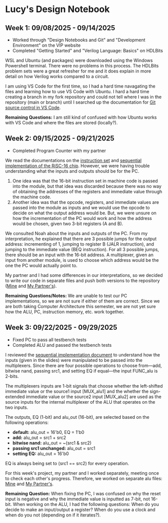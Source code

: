 # Lucy's Design Notebook

## Week 1: 09/08/2025 - 09/14/2025

* Worked through "Design Notebooks and Git" and "Development Environment" on the VIP website
* Completed "Getting Started" and "Verilog Language: Basics" on HDLBits

WSL and Ubuntu (and packages) were downloaded using the Windows Powershell terminal. There were no problems in this process.
The HDLBits problem sets were a great refresher for me and it does explain in more detail on how Verilog works compared to a circuit.

I am using VS Code for the first time, so I had a hard time navagating the files and learning how to use VS Code with Ubuntu. I hard a hard time creating a branch in my fork repository and could not tell where I was in the repository (main or branch) until I searched up the documentation for [Git source control in VS Code](https://code.visualstudio.com/docs/sourcecontrol/overview).

**Remaining Questions:** I am still kind of confused with how Ubuntu works with VS Code and where the files are stored (locally?).

## Week 2: 09/15/2025 - 09/21/2025

* Completed Program Counter with my partner

We read the documentations on the [instruction set](https://user.eng.umd.edu/~blj/risc/RiSC-isa.pdf) and [sequential implementation of the RiSC-16 chip](https://user.eng.umd.edu/~blj/risc/RiSC-seq.pdf). However, we were having trouble understanding what the inputs and outputs should be for the PC. 

1. One idea was that the 16-bit instruction set in machine code is passed into the module, but that idea was discarded because there was no way of obtaining the addresses of the registers and immediate value through the machine code. 
2. Another idea was that the opcode, registers, and immediate values are passed into the module as inputs and we would use the opcode to decide on what the output address would be. But, we were unsure on how the incrementation of the PC would work and how the address would be chosen, given two 3-bit registers (A and B).

We consulted Noah about the inputs and outputs of the PC. From my interpretation, he explained that there are 3 possible jumps for the output address: incrementing of 1, jumping to register B (JALR instruction), and jumping to the immediate value (BEQ instruction). For all 3 possible jumps, there should be an input with the 16-bit address. A multiplexer, given an input from another module, is used to choose which address would be the one the PC would actually point to.

My partner and I had some differences in our interpretations, so we decided to write our code in separate files and push both versions to the repository ([Mine](https://github.com/Ghqlq/Processor-Design-Projects/blob/main/program_counter_2.v) and [My Partner's](https://github.com/Ghqlq/Processor-Design-Projects/blob/main/program_counter.v)).

**Remaining Questions/Notes:** We are unable to test our PC implementations, so we are not sure if either of them are correct. Since we are both taking Computer Architecture this semester, we are not yet sure how the ALU, PC, instruction memory, etc. work together.

## Week 3: 09/22/2025 - 09/29/2025

* Fixed PC to pass all testbench tests
* Completed ALU and passed the testbench tests

I reviewed the [sequential implementation document](https://user.eng.umd.edu/~blj/risc/RiSC-seq.pdf) to understand how the inputs (given in the slides) were manipulated to be passed into the multiplexers. Since there are four possible operations to choose from&mdash;add, bitwise nand, passing src1, and setting EQ if equal&mdash;the input FUNC_alu is 2-bits. 

The multiplexers inputs are 1-bit signals that choose whether the left-shifted immediate value or the source1 input [MUX_alu1] and the whether the sign-extended immediate value or the source2 input [MUX_alu2] are used as the source inputs for the internal multiplexer of the ALU that operates on the two inputs.

The outputs, EQ (1-bit) and alu_out (16-bit), are selected based on the following operations:
- **default:** alu_out = 16'b0, EQ = 1'b0
- **add:** alu_out = src1 + src2
- **bitwise nand:** alu_out = ~(src1 & src2)
- **passing src1 unchanged:** alu_out = src1
- **setting EQ:** alu_out = 16'b0

EQ is always being set to (src1 == src2) for every operation.

For this week's project, my partner and I worked separately, meeting once to check each other's progress. Therefore, we worked on separate alu files: [Mine](https://github.com/Ghqlq/Processor-Design-Projects/blob/main/alu2.v) and [My Partner's](https://github.com/Ghqlq/Processor-Design-Projects/blob/main/alu.v).

**Remaining Question:** 
When fixing the PC, I was confused on why the reset input is negative and why the immediate value is inputted as 7-bit, not 16-bit.
When working on the ALU, I had the following questions: When do you decide to make an input/output a register? When do you use a clock and when do you not (depending on if it iterates?).